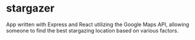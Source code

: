 # stargazer
App written with Express and React utilizing the Google Maps API, allowing someone to find the best stargazing location based on various factors.
